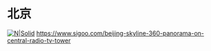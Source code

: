# 北京
[![N|Solid](https://pics.sigoo.com/featureimgs/00018/025.jpg!featuredimg640x320)](https://www.sigoo.com/beijing-skyline-360-panorama-on-central-radio-tv-tower)
https://www.sigoo.com/beijing-skyline-360-panorama-on-central-radio-tv-tower
